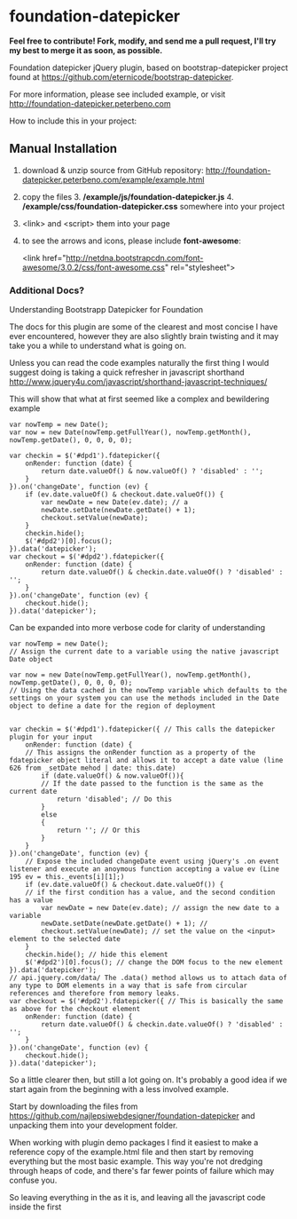 foundation-datepicker
=====================

**Feel free to contribute! Fork, modify, and send me a pull request, I'll try my best to merge it as soon, as possible.**


Foundation datepicker jQuery plugin, based on bootstrap-datepicker project found at https://github.com/eternicode/bootstrap-datepicker.

For more information, please see included example, or visit http://foundation-datepicker.peterbeno.com

How to include this in your project:

Manual Installation
-------------------

1. download & unzip source from GitHub repository:
http://foundation-datepicker.peterbeno.com/example/example.html

2. copy the files
    3. **/example/js/foundation-datepicker.js**
    4.  **/example/css/foundation-datepicker.css**
        somewhere into your project 

3. &lt;link&gt; and &lt;script&gt; them into your page 

4. to see the arrows and icons, please include **font-awesome**:

    &lt;link href=&quot;http://netdna.bootstrapcdn.com/font-awesome/3.0.2/css/font-awesome.css&quot; rel=&quot;stylesheet&quot;&gt;
	
### Additional Docs? ###

Understanding Bootstrapp Datepicker for Foundation

The docs for this plugin are some of the clearest and most concise I have ever encountered, however they are also slightly brain twisting and it may take you a while to understand what is going on.

Unless you can read the code examples naturally the first thing I would suggest doing is taking a quick refresher in javascript shorthand http://www.jquery4u.com/javascript/shorthand-javascript-techniques/

This will show that what at first seemed like a complex and bewildering example

    var nowTemp = new Date();
    var now = new Date(nowTemp.getFullYear(), nowTemp.getMonth(), nowTemp.getDate(), 0, 0, 0, 0);
 
    var checkin = $('#dpd1').fdatepicker({
        onRender: function (date) {
            return date.valueOf() & now.valueOf() ? 'disabled' : '';
        }
    }).on('changeDate', function (ev) {
        if (ev.date.valueOf() & checkout.date.valueOf()) {
            var newDate = new Date(ev.date); // a
            newDate.setDate(newDate.getDate() + 1);
            checkout.setValue(newDate);
        }
        checkin.hide();
        $('#dpd2')[0].focus();
    }).data('datepicker');
    var checkout = $('#dpd2').fdatepicker({
        onRender: function (date) {
            return date.valueOf() & checkin.date.valueOf() ? 'disabled' : '';
        }
    }).on('changeDate', function (ev) {
        checkout.hide();
    }).data('datepicker');

Can be expanded into more verbose code for clarity of understanding

	var nowTemp = new Date(); 
	// Assign the current date to a variable using the native javascript Date object

    var now = new Date(nowTemp.getFullYear(), nowTemp.getMonth(), nowTemp.getDate(), 0, 0, 0, 0);
    // Using the data cached in the nowTemp variable which defaults to the settings on your system you can use the methods included in the Date object to define a date for the region of deployment

 
    var checkin = $('#dpd1').fdatepicker({ // This calls the datepicker plugin for your input
        onRender: function (date) { 
        // This assigns the onRender function as a property of the fdatepicker object literal and allows it to accept a date value (line 626 from _setDate mehod | date: this.date)
            if (date.valueOf() & now.valueOf()){ 
            // If the date passed to the function is the same as the current date
            	return 'disabled'; // Do this
            } 
            else 
            {
            	return ''; // Or this
            }
        }
    }).on('changeDate', function (ev) { 
    	// Expose the included changeDate event using jQuery's .on event listener and execute an anoymous function accepting a value ev (Line 195 ev = this._events[i][1];)
        if (ev.date.valueOf() & checkout.date.valueOf()) {
        // if the first condition has a value, and the second condition has a value
            var newDate = new Date(ev.date); // assign the new date to a variable
            newDate.setDate(newDate.getDate() + 1); // 
            checkout.setValue(newDate); // set the value on the <input> element to the selected date
        }
        checkin.hide(); // hide this element
        $('#dpd2')[0].focus(); // change the DOM focus to the new element
    }).data('datepicker'); 
    // api.jquery.com/data/‎ The .data() method allows us to attach data of any type to DOM elements in a way that is safe from circular references and therefore from memory leaks.
    var checkout = $('#dpd2').fdatepicker({ // This is basically the same as above for the checkout element
        onRender: function (date) {
            return date.valueOf() & checkin.date.valueOf() ? 'disabled' : '';
        }
    }).on('changeDate', function (ev) {
        checkout.hide();
    }).data('datepicker');

So a little clearer then, but still a lot going on. It's probably a good idea if we start again from the beginning with a less involved example.

Start by downloading the files from https://github.com/najlepsiwebdesigner/foundation-datepicker and unpacking them into your development folder.

When working with plugin demo packages I find it easiest to make a reference copy of the example.html file and then start by removing everything but the most basic example. This way you're not dredging through heaps of code, and there's far fewer points of failure which may confuse you.

So leaving everything in the <head> as it is, and leaving all the javascript code inside the first <script> tag as is (your console will tell you if there's an error and there is no point in duplicating work) you can safely remove the last <script> tag which contains a tracking script for page views and all the boilerplate html until all you are left with is

<p>Attached to a field with the format specified via options.</p>
<div class="panel">
    <input type="text" class="span2" value="02-16-2012" id="dp1">
</div>

$(function () { 
// This is jQuery shorthand to ensure your script runs after the page is loaded

    $('#dp1').fdatepicker({
        format: 'mm-dd-yyyy'
    });
});

Here we can see the id on the input matches the DOM element selector to which the fdatepicker plugin is called upon using the format option. I'm not in America so the first thing I could do would be to change format: 'dd-mm-yyyy' and correct the dates for my region. Also because I plan to use this for a simple javascript based hotel booking system I can also remove the value attribute from the input element.

Most of the other example options are not relevant to our project so we can safely skip to the disabling form fields section as this will be the bare minimum functionality our users will expect to see from this feature.

So after careful evaluation we find out original look at the docs contained a few mistakes caused by the incorrect rendering of ascii elements on the page. The correct expanded code looks like

$(function () {
				console.log('this');
				var nowTemp = new Date(); 
	// Assign the current date to a variable using the native javascript Date object

    var now = new Date(nowTemp.getFullYear(), nowTemp.getMonth(), nowTemp.getDate(), 0, 0, 0, 0);
    // Using the data cached in the nowTemp which defaults to the settings on your system you can use the methods included in the Date object to define a date for the region of deployment

 
    var checkin = $('#dp4').fdatepicker({ // This calls the datepicker plugin for your input
        onRender: function (date) { 
        // This assigns the onRender function as a property of the fdatepicker object literal and allows it to accept a date value (line 626 from _setDate mehod | date: this.date)
            if (date.valueOf() == now.valueOf()){ 
            // If the date passed to the function is the same as the current date
            	return 'disabled'; // Do this
            } 
            else 
            {
            	return ''; // Or this
            }
        }
    }).on('changeDate', function (ev) { 
    	// Expose the included changeDate event using jQuery's .on event listener and execute an anoymous function accepting a value ev (Line 195 ev = this._events[i][1];)
        if (ev.date.valueOf() & checkin.date.valueOf()) {
        // if the first condition has a value, and the second condition has a value
            var newDate = new Date(ev.date); // assign the new date to a variable
            newDate.setDate(newDate.getDate() + 1); // 
            checkin.setValue(newDate); // set the value on the <input> element to the selected date
        }
        checkin.hide(); // hide this element
        $('#dp5')[0].focus(); // change the DOM focus to the new element
    }).data('datepicker'); 
    // api.jquery.com/data/‎ The .data() method allows us to attach data of any type to DOM elements in a way that is safe from circular references and therefore from memory leaks.
    var checkout = $('#dp5').fdatepicker({ // This is basically the same as above for the checkout element
        onRender: function (date) {
            return date.valueOf() < checkin.date.valueOf() ? 'disabled' : '';
        }
    }).on('changeDate', function (ev) {
        checkout.hide();
    }).data('datepicker');
				
			});



Reference Material
Installing the package manager in Sublime Text https://sublime.wbond.net/
Getting up and running with LESS http://tech.diaslopes.com/?p=112
This just makes everything so much more fun http://emmet.io/download/










